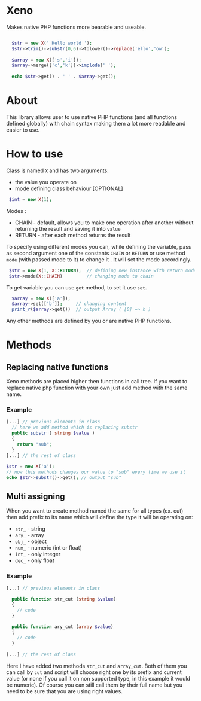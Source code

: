 # Xeno
Makes native PHP functions more bearable and useable.

```php

  $str = new X(' Hello world ');
  $str->trim()->substr(0,6)->tolower()->replace('ello','ow');
  
  $array = new X(['s','i']);
  $array->merge(['c','k'])->implode(' ');
  
  echo $str->get() . ' ' . $array->get();

```
# About

This library allows user to use native PHP functions (and all functions defined globally) with chain syntax making them a lot more readable and easier to use.

# How to use

Class is named `X` and has two arguments: 
 - the value you operate on
 - mode defining class behaviour [OPTIONAL]
```php
 $int = new X(1);
```
Modes :
 - CHAIN - default, allows you to make one operation after another without returning the result and saving it into `value`
 - RETURN - after each method returns the result
 
To specify using different modes you can, while defining the variable, pass as second argument one of the constants `CHAIN` or `RETURN` or use method `mode` (with passed mode to it) to change it . It will set the mode accordingly.
```php
 $str = new X(1, X::RETURN);  // defining new instance with return mode 
 $str->mode(X::CHAIN)         // changing mode to chain
```
To get variable you can use `get` method, to set it use `set`. 
```php
  $array = new X(['a']);
  $array->set(['b']);     // changing content
  print_r($array->get())  // output Array ( [0] => b ) 
```
Any other methods are defined by you or are native PHP functions.

# Methods

## Replacing native functions

Xeno methods are placed higher then functions in call tree. If you want to replace native php function with your own just add method with the same name. 

### Example
```php 
[...] // previous elements in class
  // here we add method which is replacing substr
  public substr ( string $value )
  {
    return "sub";
  }
[...] // the rest of class
 
$str = new X('a');
// now this methods changes our value to "sub" every time we use it
echo $str->substr()->get(); // output "sub"

```

## Multi assigning

When you want to create method named the same for all types (ex. cut) then add prefix to its name which will define the type it will be operating on:
 - `str_` - string
 - `ary_` - array
 - `obj_` - object
 - `num_` - numeric (int or float)
 - `int_` - only integer
 - `dec_` - only float

### Example

```php
[...] // previous elements in class

  public function str_cut (string $value)
  {
    // code
  }

  public function ary_cut (array $value)
  {
    // code
  }
  
[...] // the rest of class
```

Here I have added two methods `str_cut` and `array_cut`. Both of them you can call by `cut` and script will choose right one by its prefix and current value (or none if you call it on non supported type, in this example it would be numeric). Of course you can still call them by their full name but you need to be sure that you are using right values.
